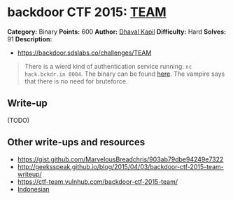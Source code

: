 # backdoor CTF 2015: [TEAM](https://backdoor.sdslabs.co/challenges/TEAM)

**Category:** Binary
**Points:** 600
**Author:** [Dhaval Kapil](https://backdoor.sdslabs.co/users/vampire)
**Difficulty:** Hard
**Solves:** 91
**Description:** 

* <https://backdoor.sdslabs.co/challenges/TEAM>

> There is a wierd kind of authentication service running: `nc hack.bckdr.in 8004`. The binary can be found [here](http://hack.bckdr.in/TEAM/team). The vampire says that there is no need for bruteforce.

## Write-up

(TODO)

## Other write-ups and resources

* <https://gist.github.com/MarvelousBreadchris/903ab79dbe94249e7322>
* <http://geeksspeak.github.io/blog/2015/04/03/backdoor-ctf-2015-team-writeup/>
* <https://ctf-team.vulnhub.com/backdoor-ctf-2015-team/>
* [Indonesian](https://docs.google.com/document/d/1427fpB7LJLpzS1-QDAmTRMP-VvSmHASPDmUmvndYlmU/edit)
